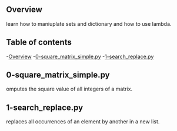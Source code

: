 ## Overview
learn how to maniuplate sets and dictionary and how to use lambda.

## Table of contents
-[Overview](#Overview)
-[0-square_matrix_simple.py](#0-square_matrix_simplepy)
-[1-search_replace.py](#1-search_replacepy)

## 0-square_matrix_simple.py
omputes the square value of all integers of a matrix.

## 1-search_replace.py
replaces all occurrences of an element by another in a new list.